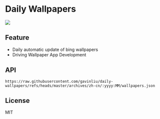 # Daily Wallpapers
  
![](https://www.bing.com/th?id=OHR.WolfeCrater_ZH-CN1652906326_UHD.jpg)

## Feature

- Daily automatic update of bing wallpapers
- Driving Wallpaper App Development

## API

```
https://raw.githubusercontent.com/gavinliu/daily-wallpapers/refs/heads/master/archives/zh-cn/:yyyy:MM/wallpapers.json
```

## License

MIT
  